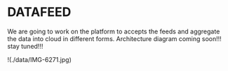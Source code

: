 
# DATAFEED 
We are going to work on the platform to accepts the feeds and aggregate  the data into cloud  in different forms. 
Architecture diagram coming soon!!! stay tuned!!!

!(./data/IMG-6271.jpg)
